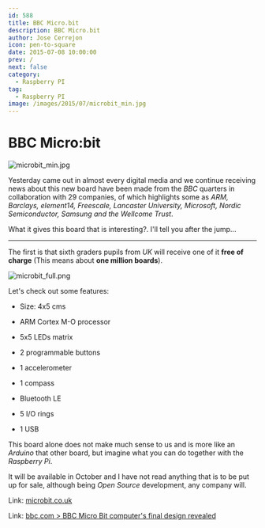 ```yaml
---
id: 588
title: BBC Micro.bit
description: BBC Micro.bit
author: Jose Cerrejon
icon: pen-to-square
date: 2015-07-08 10:00:00
prev: /
next: false
category:
  - Raspberry PI
tag:
  - Raspberry PI
image: /images/2015/07/microbit_min.jpg
---
```


# BBC Micro:bit

![microbit_min.jpg](/images/2015/07/microbit_min.jpg)

Yesterday came out in almost every digital media and we continue receiving news about this new board have been made from the *BBC* quarters in collaboration with 29 companies, of which highlights some as *ARM, Barclays, element14, Freescale, Lancaster University, Microsoft, Nordic Semiconductor, Samsung and the Wellcome Trust*.

What it gives this board that is interesting?. I'll tell you after the jump...

- - -
The first is that sixth graders pupils from *UK* will receive one of it **free of charge** (This means about **one million boards**).

![microbit_full.png](/images/2015/07/microbit_full.png)

Let's check out some features:

* Size: 4x5 cms

* ARM Cortex M-O processor

* 5x5 LEDs matrix

* 2 programmable buttons

* 1 accelerometer

* 1 compass

* Bluetooth LE

* 5 I/O rings

* 1 USB

This board alone does not make much sense to us and is more like an *Arduino* that other board, but imagine what you can do together with the *Raspberry Pi*.

It will be available in October and I have not read anything that is to be put up for sale, although being *Open Source* development, any company will.

Link: [microbit.co.uk](http://www.microbit.co.uk/)

Link: [bbc.com > BBC Micro Bit computer's final design revealed](http://www.bbc.com/news/technology-33409311)